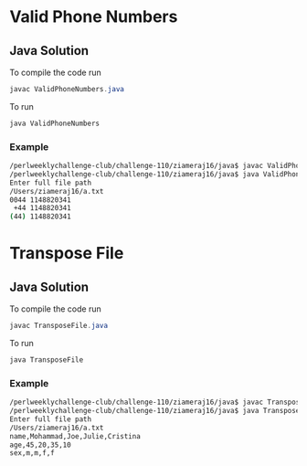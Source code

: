 # Valid Phone Numbers
## Java Solution

To compile the code run
```java
javac ValidPhoneNumbers.java
```
To run
```java
java ValidPhoneNumbers
```
### Example
```bash
/perlweeklychallenge-club/challenge-110/ziameraj16/java$ javac ValidPhoneNumbers.java
/perlweeklychallenge-club/challenge-110/ziameraj16/java$ java ValidPhoneNumbers
Enter full file path
/Users/ziameraj16/a.txt
0044 1148820341
 +44 1148820341
(44) 1148820341
```

# Transpose File
## Java Solution

To compile the code run
```java
javac TransposeFile.java
```
To run
```java
java TransposeFile
```
### Example
```bash
/perlweeklychallenge-club/challenge-110/ziameraj16/java$ javac TransposeFile.java
/perlweeklychallenge-club/challenge-110/ziameraj16/java$ java TransposeFile
Enter full file path
/Users/ziameraj16/a.txt
name,Mohammad,Joe,Julie,Cristina
age,45,20,35,10
sex,m,m,f,f
```

